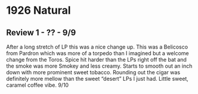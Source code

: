 # 1926 Natural

## Review 1 - ?? - 9/9

After a long stretch of LP this was a nice change up. This was a Belicosco from Pardron which was more of a torpedo than I imagined but a welcome change from the Toros. Spice hit harder than the LPs right off the bat and the smoke was more Smokey and less creamy. Starts to smooth out an inch down with more prominent sweet tobacco. Rounding out the cigar was definitely more mellow than the sweet “desert” LPs I just had. Little sweet, caramel coffee vibe. 9/10